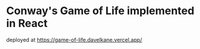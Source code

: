 # Conway's Game of Life implemented in React

deployed at https://game-of-life.davelkane.vercel.app/
